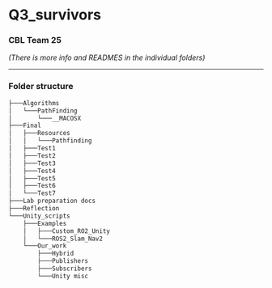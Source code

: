 # Q3_survivors
### CBL Team 25

*(There is more info and READMES in the individual folders)*

---
### Folder structure
```bash
├───Algorithms
│   └───PathFinding
│       └───__MACOSX
├───Final
│   ├───Resources
│   │   └───Pathfinding
│   ├───Test1
│   ├───Test2
│   ├───Test3
│   ├───Test4
│   ├───Test5
│   ├───Test6
│   └───Test7
├───Lab preparation docs
├───Reflection
└───Unity_scripts
    ├───Examples
    │   ├───Custom_RO2_Unity
    │   └───ROS2_Slam_Nav2
    └───Our_work
        ├───Hybrid
        ├───Publishers
        ├───Subscribers
        └───Unity misc
```